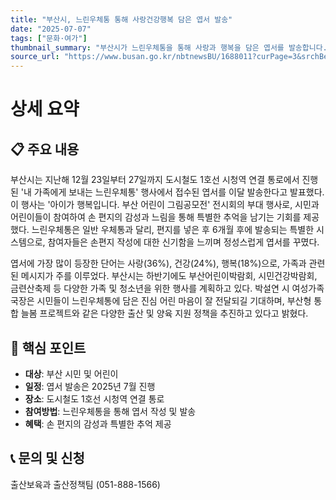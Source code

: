 ```yaml
---
title: "부산시, 느린우체통 통해 사랑건강행복 담은 엽서 발송"
date: "2025-07-07"
tags: ["문화·여가"]
thumbnail_summary: "부산시가 느린우체통을 통해 사랑과 행복을 담은 엽서를 발송합니다."
source_url: "https://www.busan.go.kr/nbtnewsBU/1688011?curPage=3&srchBeginDt=&srchEndDt=&srchKey=&srchText="
---
```


# 상세 요약

## 📋 주요 내용
부산시는 지난해 12월 23일부터 27일까지 도시철도 1호선 시청역 연결 통로에서 진행된 '내 가족에게 보내는 느린우체통' 행사에서 접수된 엽서를 이달 발송한다고 발표했다. 이 행사는 '아이가 행복입니다. 부산 어린이 그림공모전' 전시회의 부대 행사로, 시민과 어린이들이 참여하여 손 편지의 감성과 느림을 통해 특별한 추억을 남기는 기회를 제공했다. 느린우체통은 일반 우체통과 달리, 편지를 넣은 후 6개월 후에 발송되는 특별한 시스템으로, 참여자들은 손편지 작성에 대한 신기함을 느끼며 정성스럽게 엽서를 꾸몄다.

엽서에 가장 많이 등장한 단어는 사랑(36%), 건강(24%), 행복(18%)으로, 가족과 관련된 메시지가 주를 이루었다. 부산시는 하반기에도 부산어린이박람회, 시민건강박람회, 금련산축제 등 다양한 가족 및 청소년을 위한 행사를 계획하고 있다. 박설연 시 여성가족국장은 시민들이 느린우체통에 담은 진심 어린 마음이 잘 전달되길 기대하며, 부산형 통합 늘봄 프로젝트와 같은 다양한 출산 및 양육 지원 정책을 추진하고 있다고 밝혔다.

## 🎯 핵심 포인트
- **대상**: 부산 시민 및 어린이
- **일정**: 엽서 발송은 2025년 7월 진행
- **장소**: 도시철도 1호선 시청역 연결 통로
- **참여방법**: 느린우체통을 통해 엽서 작성 및 발송
- **혜택**: 손 편지의 감성과 특별한 추억 제공

## 📞 문의 및 신청
출산보육과 출산정책팀 (051-888-1566)